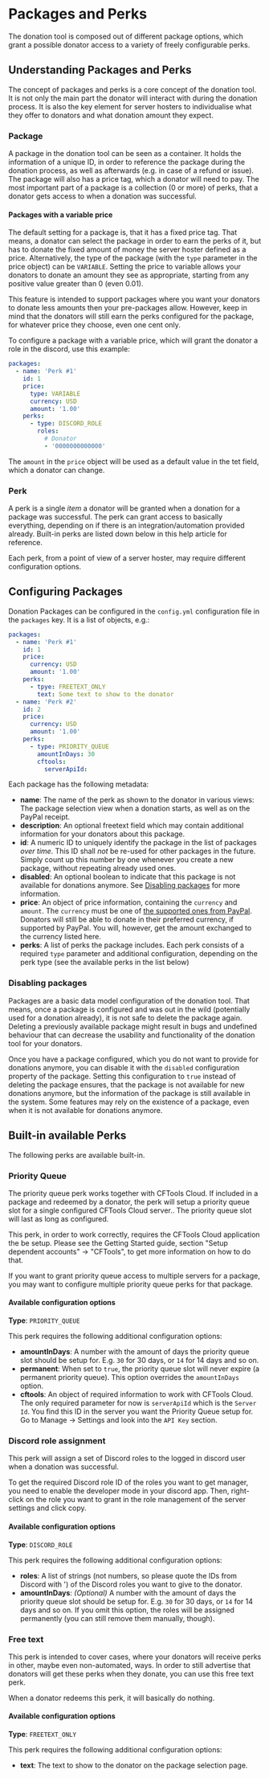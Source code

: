 # Packages and Perks

The donation tool is composed out of different package options, which grant a possible donator access to a variety of freely configurable perks.

## Understanding Packages and Perks

The concept of packages and perks is a core concept of the donation tool.
It is not only the main part the donator will interact with during the donation process.
It is also the key element for server hosters to individualise what they offer to donators and what donation amount they expect.

### Package

A package in the donation tool can be seen as a container.
It holds the information of a unique ID, in order to reference the package during the donation process, as well as afterwards (e.g. in case of a refund or issue).
The package will also has a price tag, which a donator will need to pay.
The most important part of a package is a collection (0 or more) of perks, that a donator gets access to when a donation was successful.

#### Packages with a variable price

The default setting for a package is, that it has a fixed price tag.
That means, a donator can select the package in order to earn the perks of it, but has to donate the fixed amount of money the server hoster defined as a price.
Alternatively, the type of the package (with the `type` parameter in the price object) can be `VARIABLE`.
Setting the price to variable allows your donators to donate an amount they see as appropriate, starting from any positive value greater than 0 (even 0.01).

This feature is intended to support packages where you want your donators to donate less amounts then your pre-packages allow.
However, keep in mind that the donators will still earn the perks configured for the package, for whatever price they choose, even one cent only.

To configure a package with a variable price, which will grant the donator a role in the discord, use this example:

```yaml
packages:
  - name: 'Perk #1'
    id: 1
    price:
      type: VARIABLE
      currency: USD
      amount: '1.00'
    perks:
      - type: DISCORD_ROLE
        roles:
          # Donator
          - '0000000000000'
```

The `amount` in the `price` object will be used as a default value in the tet field, which a donator can change.

### Perk

A perk is a single _item_ a donator will be granted when a donation for a package was successful.
The perk can grant access to basically everything, depending on if there is an integration/automation provided already.
Built-in perks are listed down below in this help article for reference.

Each perk, from a point of view of a server hoster, may require different configuration options.

## Configuring Packages

Donation Packages can be configured in the `config.yml` configuration file in the `packages` key.
It is a list of objects, e.g.:
```yaml
packages:
  - name: 'Perk #1'
    id: 1
    price:
      currency: USD
      amount: '1.00'
    perks:
      - tpye: FREETEXT_ONLY
        text: Some text to show to the donator
  - name: 'Perk #2'
    id: 2
    price:
      currency: USD
      amount: '1.00'
    perks:
      - type: PRIORITY_QUEUE
        amountInDays: 30
        cftools:
          serverApiId:
```

Each package has the following metadata:

* **name**: The name of the perk as shown to the donator in various views: The package selection view when a donation starts, as well as on the PayPal receipt.
* **description**: An optional freetext field which may contain additional information for your donators about this package.
* **id**: A numeric ID to uniquely identify the package in the list of packages _over time_.
  This ID shall _not_ be re-used for other packages in the future.
  Simply count up this number by one whenever you create a new package, without repeating already used ones.
* **disabled**: An optional boolean to indicate that this package is not available for donations anymore. See [Disabling packages](#disabling-packages) for more information.
* **price**: An object of price information, containing the `currency` and `amount`.
  The `currency` must be one of [the supported ones from PayPal](https://developer.paypal.com/docs/reports/reference/paypal-supported-currencies/).
  Donators will still be able to donate in their preferred currency, if supported by PayPal.
  You will, however, get the amount exchanged to the currency listed here.
* **perks**: A list of perks the package includes.
  Each perk consists of a required `type` parameter and additional configuration, depending on the perk type (see the available perks in the list below)

### <a name="disabling-packages"></a>Disabling packages

Packages are a basic data model configuration of the donation tool.
That means, once a package is configured and was out in the wild (potentially used for a donation already), it is not safe to delete the package again.
Deleting a previously available package might result in bugs and undefined behaviour that can decrease the usability and functionality of the donation tool for your donators.

Once you have a package configured, which you do not want to provide for donations anymore, you can disable it with the `disabled` configuration property of the package.
Setting this configuration to `true` instead of deleting the package ensures, that the package is not available for new donations anymore, but the information of the package is still available in the system.
Some features may rely on the existence of a package, even when it is not available for donations anymore.

## Built-in available Perks

The following perks are available built-in.

### Priority Queue

The priority queue perk works together with CFTools Cloud.
If included in a package and redeemed by a donator, the perk will setup a priority queue slot for a single configured CFTools Cloud server..
The priority queue slot will last as long as configured.

This perk, in order to work correctly, requires the CFTools Cloud application the be setup.
Please see the Getting Started guide, section "Setup dependent accounts" -> "CFTools", to get more information on how to do that.

If you want to grant priority queue access to multiple servers for a package, you may want to configure multiple priority queue perks for that package.

#### Available configuration options

**Type**: `PRIORITY_QUEUE`

This perk requires the following additional configuration options:

* **amountInDays**: A number with the amount of days the priority queue slot should be setup for.
  E.g. `30` for 30 days, or `14` for 14 days and so on.
* **permanent**: When set to `true`, the priority queue slot will never expire (a permanent priority queue). This option
  overrides the `amountInDays` option.
* **cftools**: An object of required information to work with CFTools Cloud.
  The only required parameter for now is `serverApiId` which is the `Server Id`.
  You find this ID in the server you want the Priority Queue setup for.
  Go to Manage -> Settings and look into the `API Key` section.

### Discord role assignment

This perk will assign a set of Discord roles to the logged in discord user when a donation was successful.

To get the required Discord role ID of the roles you want to get manager, you need to enable the developer mode in your discord app.
Then, right-click on the role you want to grant in the role management of the server settings and click copy.

#### Available configuration options

**Type**: `DISCORD_ROLE`

This perk requires the following additional configuration options:

* **roles**: A list of strings (not numbers, so please quote the IDs from Discord with ') of the Discord roles you want to give to the donator.
* **amountInDays**: *(Optional)* A number with the amount of days the priority queue slot should be setup for.
  E.g. `30` for 30 days, or `14` for 14 days and so on.
  If you omit this option, the roles will be assigned permanently (you can still remove them manually, though).

### Free text

This perk is intended to cover cases, where your donators will receive perks in other, maybe even non-automated, ways.
In order to still advertise that donators will get these perks when they donate, you can use this free text perk.

When a donator redeems this perk, it will basically do nothing.

#### Available configuration options

**Type**: `FREETEXT_ONLY`

This perk requires the following additional configuration options:

* **text**: The text to show to the donator on the package selection page.
